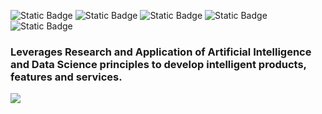 ![Static Badge](https://img.shields.io/badge/MLOPS-Scalable%20Reliable%20ML%20Pipelines-blue?style=for-the-badge&color=cream)
![Static Badge](https://img.shields.io/badge/AAI-Applied%20Artificial%20Intelligence-blue?style=for-the-badge&labelColor=%23D9CD2B&color=%232AA332)
![Static Badge](https://img.shields.io/badge/AIR-Artificial%20Intelligence%20Research-blue?style=for-the-badge&logoColor=%231595A1&labelColor=%23209E9E&color=%231D33C2)
![Static Badge](https://img.shields.io/badge/DS-Data%20Science-blue?style=for-the-badge&logoColor=%231595A1&labelColor=%2359542D&color=%238F4A11)
![Static Badge](https://img.shields.io/badge/GeoAI-Geospatial%20Intelligence%20Application-blue?style=for-the-badge&logoColor=%23DE5050&labelColor=%23DE5050&color=%23960C64)



### Leverages Research and Application of Artificial Intelligence and Data Science principles to develop intelligent products, features and services.

<a href="https://github.com/agbleze/review_predictor">
  <img src="https://github-readme-stats.vercel.app/api/pin/?username=agbleze&repo=review_predictor&theme=rose_pine" />
</a>


<!--
**agbleze/agbleze** is a ✨ _special_ ✨ repository because its `README.md` (this file) appears on your GitHub profile.

Here are some ideas to get you started:

- 🔭 I’m currently working on ...
- 🌱 I’m currently learning ...
- 👯 I’m looking to collaborate on ...
- 🤔 I’m looking for help with ...
- 💬 Ask me about ...
- 📫 How to reach me: ...
- 😄 Pronouns: ...
- ⚡ Fun fact: ...
-->

